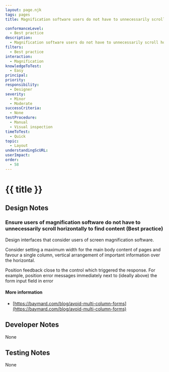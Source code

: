 ```yaml
---
layout: page.njk
tags: pages
title: Magnification software users do not have to unnecessarily scroll horizontal to find content

conformanceLevel:
  - Best practice
description:
  - Magnification software users do not have to unnecessarily scroll horizontal to find content
filters:
  - Best practice
interaction:
  - Magnification
knowledgeToTest:
  - Easy
principal:
priority:
responsibility:
  - Designer
severity:
  - Minor
  - Moderate
successCriteria:
  - None
testProcedure:
  - Manual
  - Visual inspection
timeToTest:
  - Quick
topic:
  - Layout
understandingScURL:
userImpact:
order:
  - 58
---
```


# {{ title }}

## Design Notes

### Ensure users of magnification software do not have to unnecessarily scroll horizontally to find content (Best practice)

Design interfaces that consider users of screen magnification software.

Consider setting a maximum width for the main body content of pages and favour a single column, vertical arrangement of important information over the horizontal.

Position feedback close to the control which triggered the response. For example, position error messages immediately next to (ideally above) the form input field in error

#### More information

- [https://baymard.com/blog/avoid-multi-column-forms](https://baymard.com/blog/avoid-multi-column-forms)

## Developer Notes

None

## Testing Notes

None
